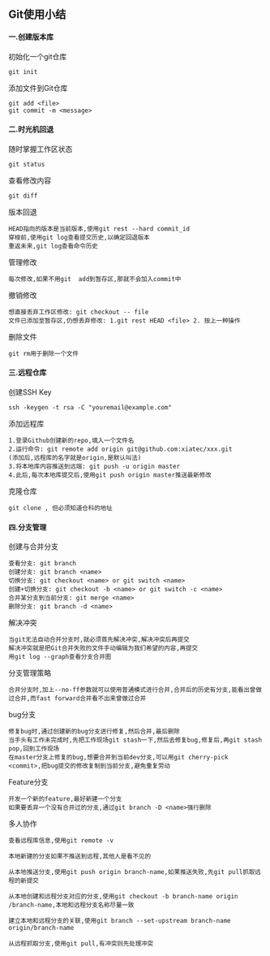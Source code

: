 ## Git使用小结

#### 一.创建版本库

初始化一个git仓库

```
git init
```

添加文件到Git仓库

```
git add <file>
git commit -m <message>
```

#### 二.时光机回退

随时掌握工作区状态

```
git status
```

查看修改内容

```
git diff
```

版本回退

```
HEAD指向的版本是当前版本,使用git rest --hard commit_id
穿梭前,使用git log查看提交历史,以确定回退版本
重返未来,git log查看命令历史
```

管理修改

```
每次修改,如果不用git  add到暂存区,那就不会加入commit中
```

撤销修改

```
想直接丢弃工作区修改: git checkout -- file
文件已添加至暂存区,仍想丢弃修改: 1.git rest HEAD <file> 2. 按上一种操作
```

删除文件

```
git rm用于删除一个文件
```

#### 三.远程仓库

创建SSH Key

```
ssh -keygen -t rsa -C "youremail@example.com"
```

添加远程库

```
1.登录Github创建新的repo,填入一个文件名
2.运行命令: git remote add origin git@github.com:xiatec/xxx.git
(添加后,远程库的名字就是origin,是默认叫法)
3.将本地库内容推送到远端: git push -u origin master
4.此后,每次本地库提交后,使用git push origin master推送最新修改
```

克隆仓库

```
git clone , 但必须知道仓科的地址
```

#### 四.分支管理

创建与合并分支

```
查看分支: git branch
创建分支: git branch <name>
切换分支: git checkout <name> or git switch <name>
创建+切换分支: git checkout -b <name> or git switch -c <name>
合并某分支到当前分支: git merge <name>
删除分支: git branch -d <name>
```

解决冲突

```
当git无法自动合并分支时,就必须首先解决冲突,解决冲突后再提交
解决冲突就是把Git合并失败的文件手动编辑为我们希望的内容,再提交
用git log --graph查看分支合并图
```

分支管理策略

```
合并分支时,加上--no-ff参数就可以使用普通模式进行合并,合并后的历史有分支,能看出曾做过合并,而fast forward合并看不出来曾做过合并
```

bug分支

```
修复bug时,通过创建新的bug分支进行修复,然后合并,最后删除
当手头有工作未完成时,先把工作现场git stash一下,然后去修复bug,修复后,再git stash pop,回到工作现场
在master分支上修复的bug,想要合并到当前dev分支,可以用git cherry-pick <commit>,把bug提交的修改复制到当前分支,避免重复劳动
```

Feature分支

```
开发一个新的feature,最好新建一个分支
如果要丢弃一个没有合并过的分支,通过git branch -D <name>强行删除
```

多人协作

```
查看远程库信息,使用git remote -v

本地新建的分支如果不推送到远程,其他人是看不见的

从本地推送分支,使用git push origin branch-name,如果推送失败,先git pull抓取远程的新提交

从本地创建和远程分支对应的分支,使用git checkout -b branch-name origin /branch-name,本地和远程分支名称尽量一致

建立本地和远程分支的关联,使用git branch --set-upstream branch-name origin/branch-name

从远程抓取分支,使用git pull,有冲突则先处理冲突

```



